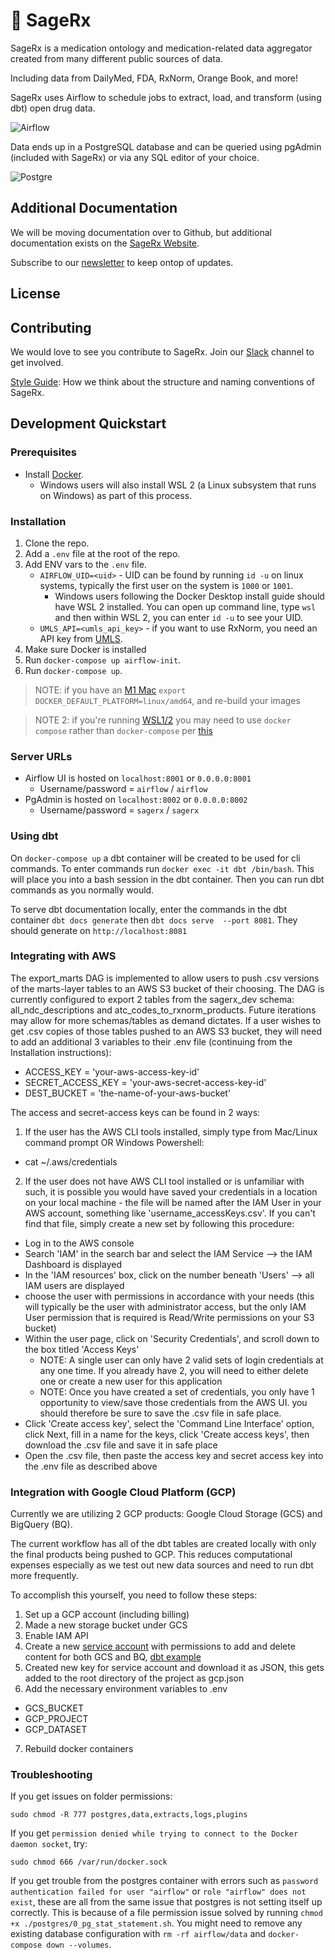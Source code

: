 # 🌿 SageRx

SageRx is a medication ontology and medication-related data aggregator created from many different public sources of data.

Including data from DailyMed, FDA, RxNorm, Orange Book, and more!

SageRx uses Airflow to schedule jobs to extract, load, and transform (using dbt) open drug data.

![Airflow](docs/images/sagerx_airflow_example.png)

Data ends up in a PostgreSQL database and can be queried using pgAdmin (included with SageRx) or via any SQL editor of your choice.

![Postgre](docs/images/sagerx_postgres_example.png)

## Additional Documentation

We will be moving documentation over to Github, but additional documentation exists on the [SageRx Website](https://coderx.io/sagerx).

Subscribe to our [newsletter](https://coderxio.substack.com/) to keep ontop of updates.

## License

## Contributing

We would love to see you contribute to SageRx. Join our [Slack](https://join.slack.com/t/coderx/shared_invite/zt-5b8e9kr4-PsKAVe4crGmECQyyxDIJgQ) channel to get involved.

[Style Guide](docs/style_guide.md): How we think about the structure and naming conventions of SageRx.

## Development Quickstart

### Prerequisites

- Install [Docker](https://docs.docker.com/desktop/).
  - Windows users will also install WSL 2 (a Linux subsystem that runs on Windows) as part of this process.

### Installation

1. Clone the repo.
2. Add a `.env` file at the root of the repo.
3. Add ENV vars to the `.env` file.
   - `AIRFLOW_UID=<uid>` - UID can be found by running `id -u` on linux systems, typically the first user on the system is `1000` or `1001`.
     - Windows users following the Docker Desktop install guide should have WSL 2 installed. You can open up command line, type `wsl` and then within WSL 2, you can enter `id -u` to see your UID.
   - `UMLS_API=<umls_api_key>` - if you want to use RxNorm, you need an API key from [UMLS](https://uts.nlm.nih.gov/uts/signup-login).
4. Make sure Docker is installed
5. Run `docker-compose up airflow-init`.
6. Run `docker-compose up`.

> NOTE: if you have an [M1 Mac](https://stackoverflow.com/questions/62807717/how-can-i-solve-postgresql-scram-authentication-problem) `export DOCKER_DEFAULT_PLATFORM=linux/amd64`, and re-build your images

> NOTE 2: if you're running [WSL1/2](https://learn.microsoft.com/en-us/windows/wsl/about) you may need to use `docker compose` rather than `docker-compose` per [this](https://stackoverflow.com/questions/66514436/difference-between-docker-compose-and-docker-compose/66526176#66526176)

### Server URLs

- Airflow UI is hosted on `localhost:8001` or `0.0.0.0:8001`
  - Username/password = `airflow` / `airflow`
- PgAdmin is hosted on `localhost:8002` or `0.0.0.0:8002`
  - Username/password = `sagerx` / `sagerx`

### Using dbt

On `docker-compose up` a dbt container will be created to be used for cli commands. To enter commands run `docker exec -it dbt /bin/bash`. This will place you into a bash session in the dbt container. Then you can run dbt commands as you normally would.

To serve dbt documentation locally, enter the commands in the dbt container `dbt docs generate` then `dbt docs serve  --port 8081`. They should generate on `http://localhost:8081`

### Integrating with AWS

The export_marts DAG is implemented to allow users to push .csv versions of the marts-layer tables to an AWS S3 bucket of their choosing. The DAG is currently configured to export 2 tables from the sagerx_dev schema: all_ndc_descriptions and atc_codes_to_rxnorm_products. Future iterations may allow for more schemas/tables as demand dictates. If a user wishes to get .csv copies of those tables pushed to an AWS S3 bucket, they will need to add an additional 3 variables to their .env file (continuing from the Installation instructions):

- ACCESS_KEY = 'your-aws-access-key-id'
- SECRET_ACCESS_KEY = 'your-aws-secret-access-key-id'
- DEST_BUCKET = 'the-name-of-your-aws-bucket'

The access and secret-access keys can be found in 2 ways:

1. If the user has the AWS CLI tools installed, simply type from Mac/Linux command prompt OR Windows Powershell:

- cat ~/.aws/credentials

2. If the user does not have AWS CLI tool installed or is unfamiliar with such, it is possible you would have saved your credentials in a location on your local machine - the file will be named after the IAM User in your AWS account, something like 'username_accessKeys.csv'. If you can't find that file, simply create a new set by following this procedure:

- Log in to the AWS console
- Search 'IAM' in the search bar and select the IAM Service --> the IAM Dashboard is displayed
- In the 'IAM resources' box, click on the number beneath 'Users' --> all IAM users are displayed
- choose the user with permissions in accordance with your needs (this will typically be the user with administrator access, but the only IAM User permission that is required is Read/Write permissions on your S3 bucket)
- Within the user page, click on 'Security Credentials', and scroll down to the box titled 'Access Keys'
  - NOTE: A single user can only have 2 valid sets of login credentials at any one time. If you already have 2, you will need to either delete one or create a new user for this application
  - NOTE: Once you have created a set of credentials, you only have 1 opportunity to view/save those credentials from the AWS UI. you should therefore be sure to save the .csv file in safe place.
- Click 'Create access key', select the 'Command Line Interface' option, click Next, fill in a name for the keys, click 'Create access keys', then download the .csv file and save it in safe place
- Open the .csv file, then paste the access key and secret access key into the .env file as described above

### Integration with Google Cloud Platform (GCP)

Currently we are utilizing 2 GCP products: Google Cloud Storage (GCS) and BigQuery (BQ).

The current workflow has all of the dbt tables are created locally with only the final products being pushed to GCP. This reduces computational expenses especially as we test out new data sources and need to run dbt more frequently.

To accomplish this yourself, you need to follow these steps:

1. Set up a GCP account (including billing)
2. Made a new storage bucket under GCS
3. Enable IAM API
4. Create a new [service account](https://cloud.google.com/iam/docs/service-account-overview?hl=en) with permissions to add and delete content for both GCS and BQ, [dbt example](https://docs.getdbt.com/guides/bigquery?step=4)
5. Created new key for service account and download it as JSON, this gets added to the root directory of the project as gcp.json
6. Add the necessary environment variables to .env

- GCS_BUCKET
- GCP_PROJECT
- GCP_DATASET

7. Rebuild docker containers

### Troubleshooting

If you get issues on folder permissions:

`sudo chmod -R 777 postgres,data,extracts,logs,plugins`

If you get `permission denied while trying to connect to the Docker daemon socket`, try:

`sudo chmod 666 /var/run/docker.sock`

If you get trouble from the postgres container with errors such as `password authentication failed for user "airflow"` or `role "airflow" does not exist`, these are all from the same issue that postgres is not setting itself up correctly. This is because of a file permission issue solved by running `chmod +x ./postgres/0_pg_stat_statement.sh`. You might need to remove any existing database configuration with `rm -rf airflow/data` and `docker-compose down --volumes`.

